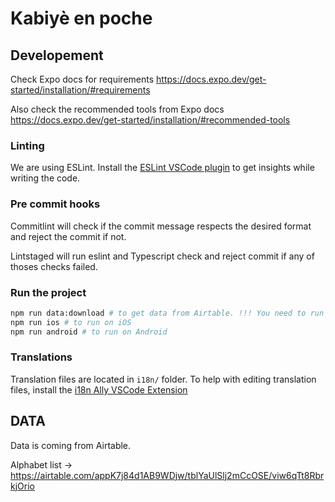 # Kabiyè en poche

## Developement

Check Expo docs for requirements <https://docs.expo.dev/get-started/installation/#requirements>

Also check the recommended tools from Expo docs <https://docs.expo.dev/get-started/installation/#recommended-tools>

### Linting

We are using ESLint. Install the [ESLint VSCode plugin](https://marketplace.visualstudio.com/items?itemName=dbaeumer.vscode-eslint) to get insights while writing the code.

### Pre commit hooks

Commitlint will check if the commit message respects the desired format and reject the commit if not.

Lintstaged will run eslint and Typescript check and reject commit if any of thoses checks failed.

### Run the project

```bash
npm run data:download # to get data from Airtable. !!! You need to run this at least once before launching the project. Unless it will fail to find utils/data/alphabet.json file
npm run ios # to run on iOS
npm run android # to run on Android
```

### Translations

Translation files are located in `i18n/` folder.
To help with editing translation files, install the [i18n Ally VSCode Extension](https://marketplace.visualstudio.com/items?itemName=Lokalise.i18n-ally)

## DATA

Data is coming from Airtable.

Alphabet list -> <https://airtable.com/appK7j84d1AB9WDjw/tblYaUlSlj2mCcOSE/viw6qTt8RbrkjOrio>
